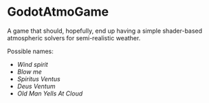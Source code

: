# GodotAtmoGame
A game that should, hopefully, end up having a simple shader-based atmospheric solvers for semi-realistic weather.

Possible names:
- *Wind spirit*
- *Blow me*
- *Spiritus Ventus*
- *Deus Ventum*
- *Old Man Yells At Cloud*
